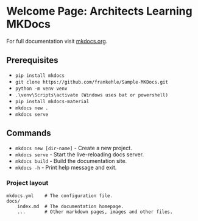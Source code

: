 # Welcome Page: Architects Learning MKDocs

For full documentation visit [mkdocs.org](https://www.mkdocs.org).

## Prerequisites
* `pip install mkdocs`
* `git clone https://github.com/frankehle/Sample-MKDocs.git`
* `python -m venv venv`
* `.\venv\Scripts\activate (Windows uses bat or powershell)`
* `pip install mkdocs-material`
* `mkdocs new .`
* `mkdocs serve`


## Commands

* `mkdocs new [dir-name]` - Create a new project.
* `mkdocs serve` - Start the live-reloading docs server.
* `mkdocs build` - Build the documentation site.
* `mkdocs -h` - Print help message and exit.

### Project layout

    mkdocs.yml    # The configuration file.
    docs/
        index.md  # The documentation homepage.
        ...       # Other markdown pages, images and other files.

